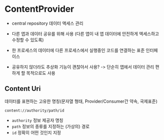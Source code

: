 # ContentProvider
- central repository 데이터 액세스 관리

- 다른 앱과 데이터 공유를 위해 사용 (다른 앱이 내 앱 데이터에 안전하게 액세스하고 수정할 수 있도록)
- 한 프로세스의 데이터에 다른 프로세스에서 실행중인 코드를 연결하는 표준 인터페이스
- 공유하지 않더라도 추상화 기능이 괜찮아서 사용? -> 단순히 앱에서 데이터 관리 편하게 할 목적으로도 사용


## Content Uri
데이터를 표현하는 고유한 명칭(문자열 형태, Provider/Consumer간 약속, 국제표준)

```
content://authority/path/id
```
- `authority` 정보 제공자 명칭
- `path` 정보의 종류를 지정하는 (가상의) 경로
- `id` 정확히 어떤 것인지 지정

